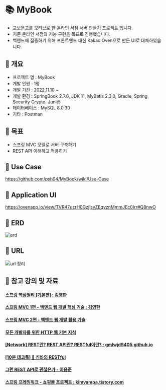 # 📚 MyBook
- 교보문고를 모티브로 한 온라인 서점 서버 만들기 프로젝트 입니다.
- 기존 온라인 서점의 기능 구현을 목표로 진행했습니다.
- 백엔드에 집중하기 위해 프론트엔드 대신 Kakao Oven으로 만든 UI로 대체하였습니다.

## 📖 개요
- 프로젝트 명 : MyBook
- 개발 인원 : 1명
- 개발 기간 : 2022.11.10 ~ 
- 개발 환경 : SpringBook 2.7.6, JDK 11, MyBatis 2.3.0, Gradle, Spring Security Crypto, Junit5
- 데이터베이스 : MySQL 8.0.30
- 기타 : Postman

## 📖 목표
- 스프링 MVC 모델로 서버 구축하기
- REST API 이해하고 적용하기

## 📖 Use Case
https://github.com/psh94/MyBook/wiki/Use-Case


## 📖 Application UI

https://ovenapp.io/view/TVR47uzrH0GzjlsyZEqvznMmmJEc0Irr#Q8nwO

## 📖 ERD
![erd](https://user-images.githubusercontent.com/84213252/210503831-a9e561a7-5012-487a-977f-5a37a993880e.PNG)


## 📖 URL
![url 정리](https://user-images.githubusercontent.com/84213252/210552133-325ba47c-4595-4215-a4ac-1d9df21d1cad.PNG)

## 📖 참고 강의 및 자료
#### <a href="https://www.inflearn.com/course/%EC%8A%A4%ED%94%84%EB%A7%81-%ED%95%B5%EC%8B%AC-%EC%9B%90%EB%A6%AC-%EA%B8%B0%EB%B3%B8%ED%8E%B8" >스프링 핵심원리 [기본편] : 김영한 </a>
#### <a href="https://www.inflearn.com/course/%EC%8A%A4%ED%94%84%EB%A7%81-mvc-1"> 스프링 MVC 1편 - 백엔드 웹 개발 핵심 기술 : 김영한 </a>
#### <a href="https://www.inflearn.com/course/%EC%8A%A4%ED%94%84%EB%A7%81-mvc-2">스프링 MVC 2편 - 백엔드 웹 개발 활용 기술</a>
#### <a href="https://www.inflearn.com/course/http-%EC%9B%B9-%EB%84%A4%ED%8A%B8%EC%9B%8C%ED%81%AC">모든 개발자를 위한 HTTP 웹 기본 지식</a>
#### <a href="https://gmlwjd9405.github.io/2018/09/21/rest-and-restful.html">[Network] REST란? REST API란? RESTful이란? : gmlwjd9405.github.io</a>
#### <a href="https://www.youtube.com/watch?v=NODVCBmyaXs">[10분 테코톡] 🐯 심바의 RESTful</a>
#### <a href="https://www.youtube.com/watch?v=RP_f5dMoHFc">그런 REST API로 괜찮은가 - 이용준</a>
#### <a href="https://kimvampa.tistory.com/category/%EC%8A%A4%ED%94%84%EB%A7%81%20%ED%94%84%EB%A0%88%EC%9E%84%EC%9B%8C%ED%81%AC/%EC%87%BC%ED%95%91%EB%AA%B0%20%ED%94%84%EB%A1%9C%EC%A0%9D%ED%8A%B8">스프링 프레임워크 - 쇼핑몰 프로젝트 : kimvampa.tistory.com</a>


